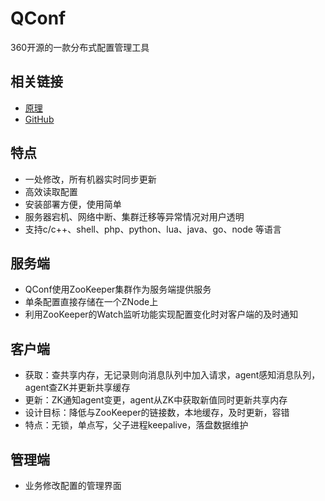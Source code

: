# QConf

360开源的一款分布式配置管理工具

## 相关链接
 - [原理](http://catkang.github.io/2015/06/23/qconf.html)
 - [GitHub](https://github.com/Qihoo360/QConf/blob/master/README_ZH.md)

## 特点
 - 一处修改，所有机器实时同步更新
 - 高效读取配置
 - 安装部署方便，使用简单
 - 服务器宕机、网络中断、集群迁移等异常情况对用户透明
 - 支持c/c++、shell、php、python、lua、java、go、node 等语言

## 服务端
 - QConf使用ZooKeeper集群作为服务端提供服务
 - 单条配置直接存储在一个ZNode上
 - 利用ZooKeeper的Watch监听功能实现配置变化时对客户端的及时通知

## 客户端
 - 获取：查共享内存，无记录则向消息队列中加入请求，agent感知消息队列，agent查ZK并更新共享缓存
 - 更新：ZK通知agent变更，agent从ZK中获取新值同时更新共享内存
 - 设计目标：降低与ZooKeeper的链接数，本地缓存，及时更新，容错
 - 特点：无锁，单点写，父子进程keepalive，落盘数据维护

## 管理端
 - 业务修改配置的管理界面
